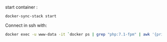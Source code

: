 start container :

```
docker-sync-stack start
```

Connect in ssh with:

```bash
docker exec -u www-data -it `docker ps | grep "php:7.1-fpm" | awk '{print $1}'`  /bin/bash
```
